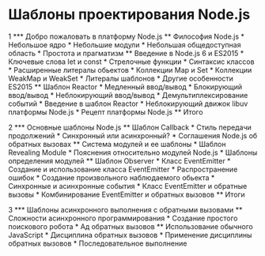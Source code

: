 
# Шаблоны проектирования Node.js

1 *** Добро пожаловать в платформу Node.js
    ** Философия Node.js
        * Небольшое ядро
        * Небольшие модули
        * Небольшая общедоступная область
        * Простота и прагматизм
    ** Введение в Node.js 6 и ES2015
        * Ключевые слова let и const
        * Стрелочные функции 
        * Синтаксис классов
        * Расширенные литералы обьектов
        * Коллекции Map и Set
        * Коллекции WeakMap и WeakSet
        * Литералы шаблонов
        * Другие особенности ES2015 
    ** Шаблон Reactor
        * Медленный ввод/вывод
        * Блокирующий ввод/вывод
        * Неблокирующий ввод/вывод
        * Демультиплексирование событий
        * Введение в шаблон Reactor
        * Неблокирующий движок libuv платформы Node.js
        * Рецепт платформы Node.js
    ** Итого

2 *** Основные шаблоны Node.js
    ** Шаблон Callback
        * Стиль передачи продолжений
        * Синхронный или асинхронный?
        * Соглашения Node.js об обратных вызовах
    ** Система модулей и ее шаблоны
        * Шаблон Revealing Module
        * Пояснения относительно модулей Node.js
        * Шаблоны определения модулей
    ** Шаблон Observer
        * Класс EventEmitter
        * Создание и использование класса EventEmitter
        * Распространение ошибок
        * Создание произвольного наблюдаемого обьекта
        * Синхронные и асинхронные события
        * Класс EventEmitter и обратные вызовы
        * Комбинирование EventEmitter и обратных вызовов
    ** Итоги

3 *** Шаблоны асинхронного выполнения с обратными вызовами
    ** Сложности асинхронного программирования
        * Создание простого поискового робота
        * Ад обратных вызовов
    ** Использование обычного JavaScript
        * Дисциплина обратных вызовов
        * Применение дисциплины обратных вызовов
        * Последовательное выполнение